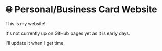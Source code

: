 # 🌐 Personal/Business Card Website

This is my website!

It's not currently up on GitHub pages yet as it is early days.

I'll update it when I get time.
